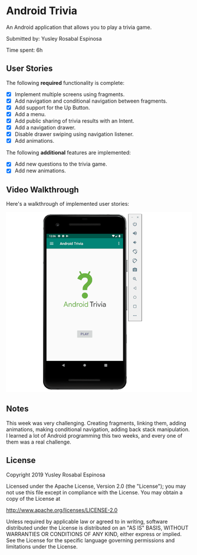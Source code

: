 # Android Trivia

An Android application that allows you to play a trivia game.

Submitted by: Yusley Rosabal Espinosa

Time spent: 6h

## User Stories

The following **required** functionality is complete:

* [X] Implement multiple screens using fragments.
* [X] Add navigation and conditional navigation between fragments.
* [X] Add support for the Up Button.
* [X] Add a menu.
* [X] Add public sharing of trivia results with an Intent.
* [X] Add a navigation drawer.
* [X] Disable drawer swiping using navigation listener.
* [X] Add animations.

The following **additional** features are implemented:

* [X] Add new questions to the trivia game.
* [X] Add new animations.

## Video Walkthrough 

Here's a walkthrough of implemented user stories:

<img src='Android_Trivia_app_demo.gif' title='Android Trivia animated demo' alt='Android Trivia demo' />

## Notes

This week was very challenging. 
Creating fragments, linking them, adding animations, making conditional navigation, adding back stack manipulation.
I learned a lot of Android programming this two weeks, and every one of them was a real challenge.

## License

Copyright 2019 Yusley Rosabal Espinosa

Licensed under the Apache License, Version 2.0 (the "License");
you may not use this file except in compliance with the License.
You may obtain a copy of the License at

http://www.apache.org/licenses/LICENSE-2.0

Unless required by applicable law or agreed to in writing, software
distributed under the License is distributed on an "AS IS" BASIS,
WITHOUT WARRANTIES OR CONDITIONS OF ANY KIND, either express or implied.
See the License for the specific language governing permissions and
limitations under the License.
